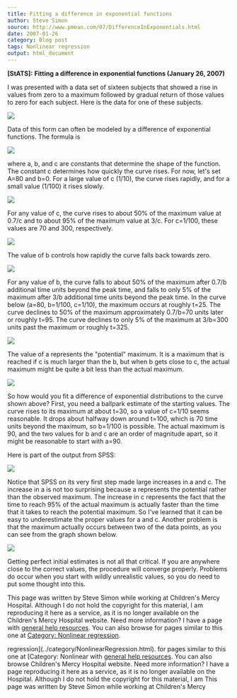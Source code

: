 ```yaml
---
title: Fitting a difference in exponential functions
author: Steve Simon
source: http://www.pmean.com/07/DifferenceInExponentials.html
date: 2007-01-26
category: Blog post
tags: Nonlinear regression
output: html_document
---
```

**[StATS]:** **Fitting a difference in exponential
functions (January 26, 2007)**

I was presented with a data set of sixteen subjects that showed a rise
in values from zero to a maximum followed by gradual return of those
values to zero for each subject. Here is the data for one of these
subjects.

![](../../../web/images/07/DifferenceInExponentials01.gif)

Data of this form can often be modeled by a difference of exponential
functions. The formula is

![](../../../web/images/07/DifferenceInExponentials02.gif)

where a, b, and c are constants that determine the shape of the
function. The constant c determines how quickly the curve rises. For
now, let's set A=80 and b=0. For a large value of c (1/10), the curve
rises rapidly, and for a small value (1/100) it rises slowly.

![](../../../web/images/07/DifferenceInExponentials03.gif)

For any value of c, the curve rises to about 50% of the maximum value at
0.7/c and to about 95% of the maximum value at 3/c. For c=1/100, these
values are 70 and 300, respectively.

![](../../../web/images/07/DifferenceInExponentials04.gif)

The value of b controls how rapidly the curve falls back towards zero.

![](../../../web/images/07/DifferenceInExponentials05.gif)

For any value of b, the curve falls to about 50% of the maximum after
0.7/b additional time units beyond the peak time, and falls to only 5%
of the maximum after 3/b additional time units beyond the peak time. In
the curve below (a=80, b=1/100, c=1/10), the maximum occurs at roughly
t=25. The curve declines to 50% of the maximum approximately 0.7/b=70
units later or roughly t=95. The curve declines to only 5% of the
maximum at 3/b=300 units past the maximum or roughly t=325.

![](../../../web/images/07/DifferenceInExponentials06.gif)

The value of a represents the "potential" maximum. It is a maximum
that is reached if c is much larger than the b, but when b gets close to
c, the actual maximum might be quite a bit less than the actual maximum.

![](../../../web/images/07/DifferenceInExponentials07.gif)

So how would you fit a difference of exponential distributions to the
curve shown above? First, you need a ballpark estimate of the starting
values. The curve rises to its maximum at about t=30, so a value of
c=1/10 seems reasonable. It drops about halfway down around t=100, which
is 70 time units beyond the maximum, so b=1/100 is possible. The actual
maximum is 90, and the two values for b and c are an order of magnitude
apart, so it might be reasonable to start with a=90.

Here is part of the output from SPSS:

![](../../../web/images/07/DifferenceInExponentials08.gif)

Notice that SPSS on its very first step made large increases in a and c.
The increase in a is not too surprising because a represents the
potential rather than the observed maximum. The increase in c represents
the fact that the time to reach 95% of the actual maximum is actually
faster than the time that it takes to reach the potential maximum. So
I've learned that it can be easy to underestimate the proper values for
a and c. Another problem is that the maximum actually occurs between two
of the data points, as you can see from the graph shown below.

![](../../../web/images/07/DifferenceInExponentials09.gif)

Getting perfect initial estimates is not all that critical. If you are
anywhere close to the correct values, the procedure will converge
properly. Problems do occur when you start with wildly unrealistic
values, so you do need to put some thought into this.

This page was written by Steve Simon while working at Children's Mercy
Hospital. Although I do not hold the copyright for this material, I am
reproducing it here as a service, as it is no longer available on the
Children's Mercy Hospital website. Need more information? I have a page
with [general help resources](../GeneralHelp.html). You can also browse
for pages similar to this one at [Category: Nonlinear
regression](../category/NonlinearRegression.html).
<!---More--->
regression](../category/NonlinearRegression.html).
for pages similar to this one at [Category: Nonlinear
with [general help resources](../GeneralHelp.html). You can also browse
Children's Mercy Hospital website. Need more information? I have a page
reproducing it here as a service, as it is no longer available on the
Hospital. Although I do not hold the copyright for this material, I am
This page was written by Steve Simon while working at Children's Mercy

<!---Do not use
**[StATS]:** **Fitting a difference in exponential
This page was written by Steve Simon while working at Children's Mercy
Hospital. Although I do not hold the copyright for this material, I am
reproducing it here as a service, as it is no longer available on the
Children's Mercy Hospital website. Need more information? I have a page
with [general help resources](../GeneralHelp.html). You can also browse
for pages similar to this one at [Category: Nonlinear
regression](../category/NonlinearRegression.html).
--->

